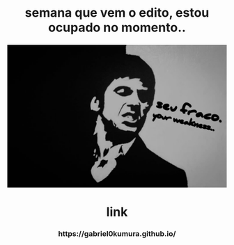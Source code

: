 <h1 align="center">semana que vem o edito, estou ocupado no momento..</h1>
<h3 align="center"></h3>

<div align="center">
<img style="display: block;-webkit-user-select: none;margin: auto;background-color: hsl(0, 0%, 90%);" src="ui.jpg" width='800'>
</div>

<h1 align="center"></h1>
<h1 align="center">link</h1>
<h3 align="center">https://gabriel0kumura.github.io/</h3>
<h1 align="center"></h1>

